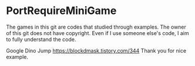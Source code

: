 # PortRequireMiniGame

The games in this git are codes that  studied through examples. The owner of this git does not have copyright.
Even if I use someone else's code, I aim to fully understand the code.

Google Dino Jump
https://blockdmask.tistory.com/344
Thank you for nice example.
